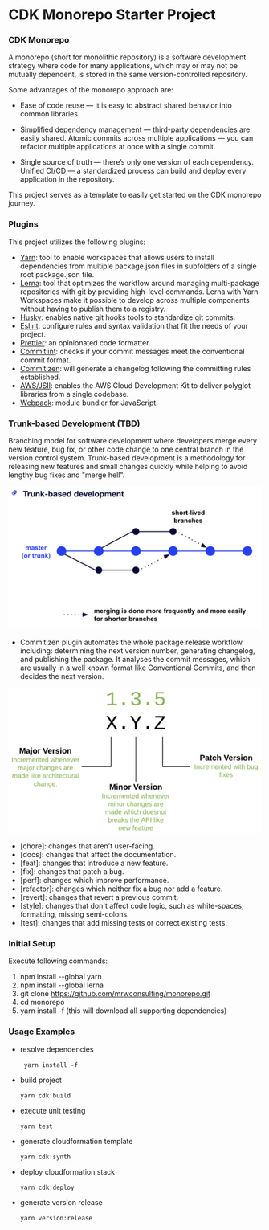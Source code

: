 # CDK Monorepo Starter Project

### CDK Monorepo
A monorepo (short for monolithic repository) is a software development strategy where code for many applications, which may or may not be mutually dependent, is stored in the same version-controlled repository.

Some advantages of the monorepo approach are:

- Ease of code reuse — it is easy to abstract shared behavior into common libraries.

- Simplified dependency management — third-party dependencies are easily shared.
Atomic commits across multiple applications — you can refactor multiple applications at once with a single commit.

- Single source of truth — there’s only one version of each dependency.
Unified CI/CD — a standardized process can build and deploy every application in the repository.

This project serves as a template to easily get started on the CDK monorepo journey.

### Plugins

This project utilizes the following plugins:

* [Yarn](https://classic.yarnpkg.com/en/docs/getting-started): tool to enable workspaces that allows users to install dependencies from multiple package.json files in subfolders of a single root package.json file.
* [Lerna](https://lerna.js.org/): tool that optimizes the workflow around managing multi-package repositories with git by providing high-level commands. Lerna with Yarn Workspaces make it possible to develop across multiple components without having to publish them to a registry.
* [Husky](https://typicode.github.io/husky/#/): enables native git hooks tools to standardize git commits.
* [Eslint](https://eslint.org/docs/user-guide/getting-started): configure rules and syntax validation that fit the needs of your project. 
* [Prettier](https://prettier.io/docs/en/index.html): an opinionated code formatter.
* [Commitlint](https://commitlint.js.org/#/): checks if your commit messages meet the conventional commit format.
* [Commitizen](https://commitizen-tools.github.io/commitizen/changelog/): will generate a changelog following the committing rules established.
* [AWS/JSII](https://aws.github.io/jsii/): enables the AWS Cloud Development Kit to deliver polyglot libraries from a single codebase.
* [Webpack](https://webpack.js.org/): module bundler for JavaScript.

### Trunk-based Development (TBD)

Branching model for software development where developers merge every new feature, bug fix, or other code change to one central branch in the version control system. Trunk-based development is a methodology for releasing new features and small changes quickly while helping to avoid lengthy bug fixes and "merge hell".

![image](docs/images/trunk-based-development.png)

* Commitizen plugin automates the whole package release workflow including: determining the next version number, generating changelog, and publishing the package. It analyses the commit messages, which are usually in a well known format like Conventional Commits, and then decides the next version.

![image](docs/images/semantic_versioning.png)

* [chore]: changes that aren't user-facing.
* [docs]: changes that affect the documentation.
* [feat]: changes that introduce a new feature.
* [fix]: changes that patch a bug.
* [perf]: changes which improve performance.
* [refactor]: changes which neither fix a bug nor add a feature.
* [revert]: changes that revert a previous commit.
* [style]: changes that don't affect code logic, such as white-spaces, formatting, missing semi-colons.
* [test]: changes that add missing tests or correct existing tests.
### Initial Setup

Execute following commands:

1. npm install --global yarn
2. npm install --global lerna
3. git clone https://github.com/mrwconsulting/monorepo.git
4. cd monorepo
5. yarn install -f (this will download all supporting dependencies)

### Usage Examples

* resolve dependencies
   ``` 
    yarn install -f
    ```
* build project
    ```
    yarn cdk:build
    ```
* execute unit testing
    ```
    yarn test
    ```    
* generate cloudformation template
    ```
    yarn cdk:synth
    ```        
* deploy cloudformation stack
    ```
    yarn cdk:deploy
    ```    
* generate version release
    ```
    yarn version:release
    ```   